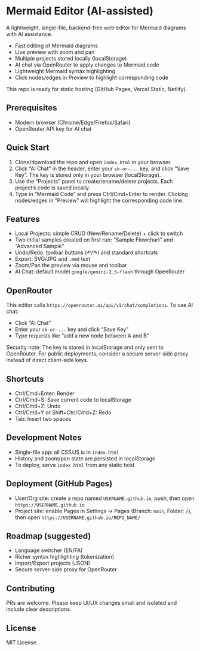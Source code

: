 # Mermaid Editor (AI-assisted)

A lightweight, single-file, backend-free web editor for Mermaid diagrams with AI assistance.

- Fast editing of Mermaid diagrams
- Live preview with zoom and pan
- Multiple projects stored locally (localStorage)
- AI chat via OpenRouter to apply changes to Mermaid code
- Lightweight Mermaid syntax highlighting
- Click nodes/edges in Preview to highlight corresponding code

This repo is ready for static hosting (GitHub Pages, Vercel Static, Netlify).

## Prerequisites

- Modern browser (Chrome/Edge/Firefox/Safari)
- OpenRouter API key for AI chat

## Quick Start

1. Clone/download the repo and open `index.html` in your browser.
2. Click “AI Chat” in the header, enter your `sk-or-...` key, and click “Save Key”. The key is stored only in your browser (localStorage).
3. Use the “Projects” panel to create/rename/delete projects. Each project’s code is saved locally.
4. Type in “Mermaid Code” and press Ctrl/Cmd+Enter to render. Clicking nodes/edges in “Preview” will highlight the corresponding code line.

## Features

- Local Projects: simple CRUD (New/Rename/Delete) + click to switch
- Two initial samples created on first run: “Sample Flowchart” and “Advanced Sample”
- Undo/Redo: toolbar buttons (↶/↷) and standard shortcuts
- Export: SVG/JPG and `.mmd` text
- Zoom/Pan the preview via mouse and toolbar
- AI Chat: default model `google/gemini-2.5-flash` through OpenRouter

## OpenRouter

This editor calls `https://openrouter.ai/api/v1/chat/completions`. To use AI chat:

- Click “AI Chat”
- Enter your `sk-or-...` key and click “Save Key”
- Type requests like “add a new node between A and B”

Security note: The key is stored in localStorage and only sent to OpenRouter. For public deployments, consider a secure server-side proxy instead of direct client-side keys.

## Shortcuts

- Ctrl/Cmd+Enter: Render
- Ctrl/Cmd+S: Save current code to localStorage
- Ctrl/Cmd+Z: Undo
- Ctrl/Cmd+Y or Shift+Ctrl/Cmd+Z: Redo
- Tab: Insert two spaces

## Development Notes

- Single-file app: all CSS/JS is in `index.html`
- History and zoom/pan state are persisted in localStorage
- To deploy, serve `index.html` from any static host

## Deployment (GitHub Pages)

- User/Org site: create a repo named `USERNAME.github.io`, push, then open `https://USERNAME.github.io`
- Project site: enable Pages in Settings → Pages (Branch: `main`, Folder: `/`), then open `https://USERNAME.github.io/REPO_NAME/`

## Roadmap (suggested)

- Language switcher (EN/FA)
- Richer syntax highlighting (tokenization)
- Import/Export projects (JSON)
- Secure server-side proxy for OpenRouter

## Contributing

PRs are welcome. Please keep UI/UX changes small and isolated and include clear descriptions.

## License

MIT License
